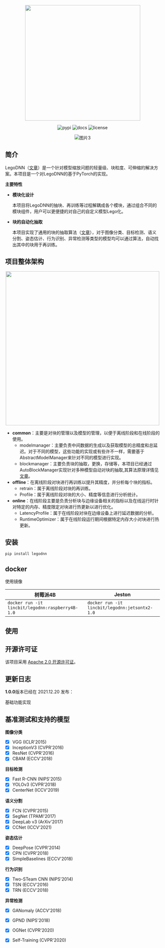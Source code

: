 <div align="center">


<img src="https://user-images.githubusercontent.com/20336673/145025177-6dd4d49b-65ed-457d-84a0-d9e716d85039.png" width="375"/>

![pypi](https://img.shields.io/badge/pypi-1.0.0-blue)
![docs](https://img.shields.io/badge/docs-latest-blue)
![license](https://img.shields.io/badge/license-Apache2.0-green)

![图片3](https://user-images.githubusercontent.com/20336673/145015327-3fbfe409-2fc8-48e8-ac4f-d7f36b256dc9.png)


</div>
 

## 简介

  LegoDNN（[文章](https://dl.acm.org/doi/abs/10.1145/3447993.3483249)）是一个针对模型缩放问题的轻量级、块粒度、可伸缩的解决方案。本项目是一个对LegoDNN的基于PyTorch的实现。
  
  **主要特性**
- **模块化设计**

  本项目将LegoDNN的抽块、再训练等过程解耦成各个模块，通过组合不同的模块组件，用户可以更便捷的对自己的自定义模型Lego化。
  
- **块的自动化抽取**
    
    本项目实现了通用的块的抽取算法（[文章](https://dl.acm.org/doi/abs/10.1145/3447993.3483249)），对于图像分类、目标检测、语义分割、姿态估计、行为识别、异常检测等类型的模型均可以通过算法，自动找出其中的块用于再训练。

## 项目整体架构
<div align="center">
<img src="https://user-images.githubusercontent.com/20336673/145038154-e698821f-5d42-4457-a4cb-9bf412959365.png" width="500"/>
</div>

- **common**：主要是对块的管理以及模型的管理，以便于离线阶段和在线阶段的使用。
  - modelmanager：主要负责中间数据的生成以及获取模型的总精度和总延迟。对于不同的模型，这些功能的实现或有些许不一样，需要基于AbstractModelManager来针对不同的模型进行实现。
  - blockmanager：主要负责块的抽取，更换，存储等，本项目已经通过AutoBlockManager实现针对多种模型自动对块的抽取,其算法原理详情见[文章]()。
- **offline**：在离线阶段对块进行再训练以提升其精度，并分析每个块的指标。
  - retrain：属于离线阶段对块的再训练。
  - Profile：属于离线阶段对块的大小、精度等信息进行分析统计。
- **online**：在线阶段主要是负责分析块与边缘设备相关的指标以及在线运行时针对特定的内存、精度限定对块进行热更新以进行优化。
  - LatencyProfile：属于在线阶段对块在边缘设备上进行延迟数据的分析。
  - RuntimeOptimizer：属于在线阶段运行期间根据特定内存大小对块进行热更新。

## 安装

```
pip install legodnn
```


## docker

使用镜像

|树莓派4B|Jeston|
|----|----|
|`docker run -it lincbit/legodnn:raspberry4B-1.0`|`docker run -it lincbit/legodnn:jetsontx2-1.0`|

## 使用




## 开源许可证

该项目采用 [Apache 2.0 开源许可证](LICENSE)。

## 更新日志

**1.0.0**版本已经在 2021.12.20 发布：

  基础功能实现
  
## 基准测试和支持的模型

  **图像分类**
  - [x] VGG (ICLR'2015)
  - [x] InceptionV3 (CVPR'2016)
  - [x] ResNet (CVPR'2016)
  - [x] CBAM (ECCV'2018)
 
  **目标检测**
  - [x] Fast R-CNN (NIPS'2015)
  - [x] YOLOv3 (CVPR'2018)
  - [x] CenterNet (ICCV'2019)
  
  **语义分割**
  - [x] FCN (CVPR'2015)
  - [X] SegNet (TPAMI'2017)
  - [x] DeepLab v3 (ArXiv'2017)
  - [x] CCNet (ICCV'2021)
  
  **姿态估计**
  - [x] DeepPose (CVPR'2014)
  - [x] CPN (CVPR'2018)
  - [x] SimpleBaselines (ECCV'2018)
    
  **行为识别**
  - [x] Two-STeam CNN (NIPS'2014)
  - [x] TSN (ECCV'2016)
  - [x] TRN (ECCV'2018)
  
  **异常检测**
  - [x] GANomaly (ACCV'2018)
  - [x] GPND (NIPS'2018)
  - [x] OGNet (CVPR'2020)
  - [x] Self-Training (CVPR'2020)
  
